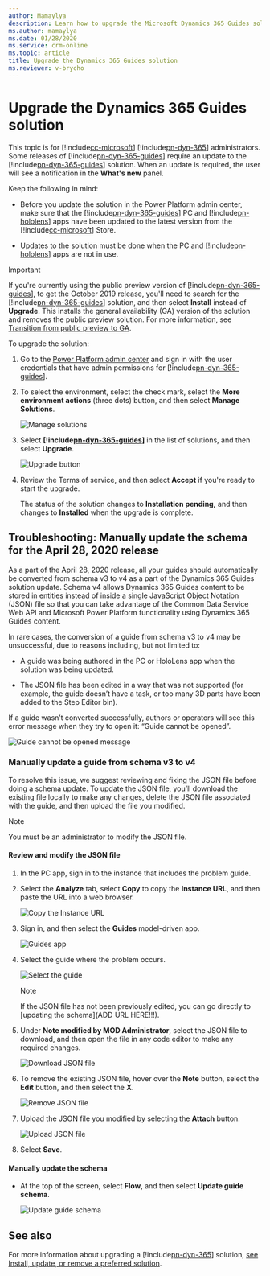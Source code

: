 ```yaml
---
author: Mamaylya
description: Learn how to upgrade the Microsoft Dynamics 365 Guides solution when a new release requires an update.
ms.author: mamaylya
ms.date: 01/28/2020
ms.service: crm-online
ms.topic: article
title: Upgrade the Dynamics 365 Guides solution
ms.reviewer: v-brycho
---
```


# Upgrade the Dynamics 365 Guides solution

This topic is for [!include[cc-microsoft](../includes/cc-microsoft.md)] [!include[pn-dyn-365](../includes/pn-dyn-365.md)] administrators. Some releases of [!include[pn-dyn-365-guides](../includes/pn-dyn-365-guides.md)] require an update to the [!include[pn-dyn-365-guides](../includes/pn-dyn-365-guides.md)] solution. When an update is required, the user will see a notification in the **What's new** panel.

Keep the following in mind:

- Before you update the solution in the Power Platform admin center, make sure that the [!include[pn-dyn-365-guides](../includes/pn-dyn-365-guides.md)] PC and [!include[pn-hololens](../includes/pn-hololens.md)] apps have been updated to the latest version from the [!include[cc-microsoft](../includes/cc-microsoft.md)] Store.

- Updates to the solution must be done when the PC and [!include[pn-hololens](../includes/pn-hololens.md)] apps are not in use.  

> [!IMPORTANT]
> If you're currently using the public preview version of [!include[pn-dyn-365-guides](../includes/pn-dyn-365-guides.md)], to get the October 2019 release, you'll need to search for the [!include[pn-dyn-365-guides](../includes/pn-dyn-365-guides.md)] solution, and then select **Install** instead of **Upgrade**. This installs the general availability (GA) version of the solution and removes the public preview solution. For more information, see [Transition from public preview to GA](public-preview-transition.md).

To upgrade the solution:

1. Go to the [Power Platform admin center](https://admin.powerplatform.microsoft.com/environments) and sign in with the user credentials that have admin permissions for [!include[pn-dyn-365-guides](../includes/pn-dyn-365-guides.md)]. 

2. To select the environment, select the check mark, select the **More environment actions** (three dots) button, and then select **Manage Solutions**. 

   ![Manage solutions](media/manage-solutions.PNG "Manage solutions")

3. Select **[!include[pn-dyn-365-guides](../includes/pn-dyn-365-guides.md)]** in the list of solutions, and then select **Upgrade**.
 
   ![Upgrade button](media/upgrade.PNG "Upgrade button")   
  
4. Review the Terms of service, and then select **Accept** if you're ready to start the upgrade. 

   The status of the solution changes to **Installation pending,** and then changes to **Installed** when the upgrade is complete. 
   
## Troubleshooting: Manually update the schema for the April 28, 2020 release

As a part of the April 28, 2020 release, all your guides should automatically be converted from schema v3 to v4 as a part of the Dynamics 365 Guides solution update. Schema v4 allows Dynamics 365 Guides content to be stored in entities instead of inside a single JavaScript Object Notation (JSON) file so that you can take advantage of the Common Data Service Web API and Microsoft Power Platform functionality using Dynamics 365 Guides content.

In rare cases, the conversion of a guide from schema v3 to v4 may be unsuccessful, due to reasons including, but not limited to:

- A guide was being authored in the PC or HoloLens app when the solution was being updated.

- The JSON file has been edited in a way that was not supported (for example, the guide doesn’t have a task, or too many 3D parts have been added to the Step Editor bin).

If a guide wasn’t converted successfully, authors or operators will see this error message when they try to open it: “Guide cannot be opened”. 

![Guide cannot be opened message](media/guide-not-opened.PNG "Guide cannot be opened message")

### Manually update a guide from schema v3 to v4

To resolve this issue, we suggest reviewing and fixing the JSON file before doing a schema update. To update the JSON file, you’ll download the existing file locally to make any changes, delete the JSON file associated with the guide, and then upload the file you modified. 

>[!NOTE]
> You must be an administrator to modify the JSON file.

#### Review and modify the JSON file

1.	In the PC app, sign in to the instance that includes the problem guide.

2.	Select the **Analyze** tab, select **Copy** to copy the **Instance URL**, and then paste the URL into a web browser.

    ![Copy the Instance URL](media/copy-instance-url.jpg "Copy the Instance URL")
   
3. Sign in, and then select the **Guides** model-driven app.  

    ![Guides app](media/guides-model-driven-app.jpg "Guides app")
   
4. Select the guide where the problem occurs.

    ![Select the guide](media/select-problem-guide.jpg "Select the guide")

    >[!NOTE]
    >If the JSON file has not been previously edited, you can go directly to [updating the schema](ADD URL HERE!!!).

5. Under **Note modified by MOD Administrator**, select the JSON file to download, and then open the file in any code editor to make any required changes. 

    ![Download JSON file](media/download-JSON-file.jpg "Download JSON file")
   
6. To remove the existing JSON file, hover over the **Note** button, select the **Edit** button, and then select the **X**.  

    ![Remove JSON file](media/remove-json-file.jpg "Remove JSON file")
   
7.	Upload the JSON file you modified by selecting the **Attach** button.

    ![Upload JSON file](media/upload-JSON-file.jpg "Upload JSON file")
   
8. Select **Save**.

#### Manually update the schema

- At the top of the screen, select **Flow**, and then select **Update guide schema**.

   ![Update guide schema](media/upgrade-guide-schema.jpg "Update guide schema")

## See also
 
For more information about upgrading a [!include[pn-dyn-365](../includes/pn-dyn-365.md)] solution, [see Install, update, or remove a preferred solution](https://docs.microsoft.com/dynamics365/customer-engagement/admin/install-remove-preferred-solution).
